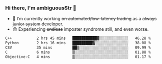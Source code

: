 ### Hi there, I'm ambiguou~~s~~Str 👋

<!--
**ambiguoustexture/ambiguoustexture** is a ✨ _special_ ✨ repository because its `README.md` (this file) appears on your GitHub profile.

Here are some ideas to get you started:
-->
- 🔭 I’m currently working ~~on automated/low-latency trading~~ as a ~~always junior system~~ developer.
- :worried: Experiencing ~~endless~~ imposter syndrome still, and even worse.

<!--START_SECTION:waka-->

```txt
C++           2 hrs 45 mins   ███████████▓░░░░░░░░░░░░░   46.28 %
Python        2 hrs 16 mins   █████████▓░░░░░░░░░░░░░░░   38.08 %
CSV           35 mins         ██▒░░░░░░░░░░░░░░░░░░░░░░   09.99 %
C             6 mins          ▒░░░░░░░░░░░░░░░░░░░░░░░░   01.88 %
Objective-C   4 mins          ▒░░░░░░░░░░░░░░░░░░░░░░░░   01.17 %
```

<!--END_SECTION:waka-->
